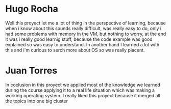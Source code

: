 # Hugo Rocha
Well this proyect let me a lot of thing in the perspective of learning, because when i know about this sounds really difficult,
was really easy to do, only i had some problems with memory in the VM, but nothing to worry, at the end it was i really good learnig
stuff, because the code example was good explained so was easy to understand. In another hand I learned a lot with this and 
i'm curious to serch more about OS so was really placent.
# Juan Torres
In coclusion in this proyect we applied most of the knowledge we learned during the course applying it to a real life
situation which was making a working operating system. I really liked this proyect because it merged all the topics into one big cluster
